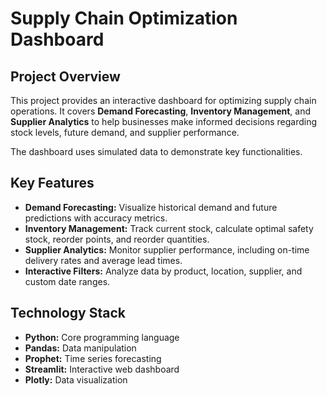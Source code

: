 # Supply Chain Optimization Dashboard

## Project Overview

This project provides an interactive dashboard for optimizing supply chain operations. 
It covers **Demand Forecasting**, **Inventory Management**, and **Supplier Analytics** to help businesses 
make informed decisions regarding stock levels, future demand, and supplier performance.

The dashboard uses simulated data to demonstrate key functionalities.

## Key Features

* **Demand Forecasting:** Visualize historical demand and future predictions with accuracy metrics.
* **Inventory Management:** Track current stock, calculate optimal safety stock, reorder points, and reorder quantities.
* **Supplier Analytics:** Monitor supplier performance, including on-time delivery rates and average lead times.
* **Interactive Filters:** Analyze data by product, location, supplier, and custom date ranges.

## Technology Stack

* **Python:** Core programming language
* **Pandas:** Data manipulation
* **Prophet:** Time series forecasting
* **Streamlit:** Interactive web dashboard
* **Plotly:** Data visualization
